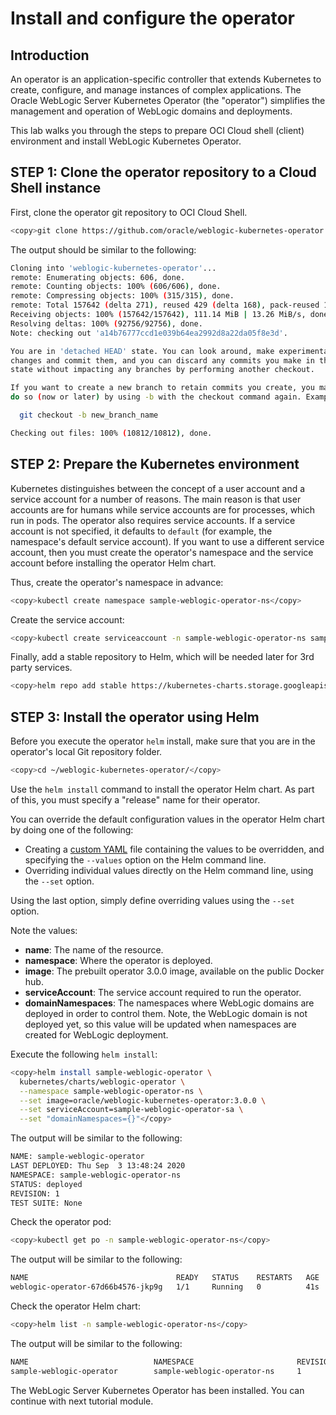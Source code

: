 # Install and configure the operator

## Introduction

An operator is an application-specific controller that extends Kubernetes to create, configure, and manage instances of complex applications. The Oracle WebLogic Server Kubernetes Operator (the "operator") simplifies the management and operation of WebLogic domains and deployments.

This lab walks you through the steps to prepare OCI Cloud shell (client) environment and install WebLogic Kubernetes Operator.

## **STEP 1**: Clone the operator repository to a Cloud Shell instance
First, clone the operator git repository to OCI Cloud Shell.
```bash
<copy>git clone https://github.com/oracle/weblogic-kubernetes-operator.git -b v3.0.0</copy>
```
The output should be similar to the following:
```bash
Cloning into 'weblogic-kubernetes-operator'...
remote: Enumerating objects: 606, done.
remote: Counting objects: 100% (606/606), done.
remote: Compressing objects: 100% (315/315), done.
remote: Total 157642 (delta 271), reused 429 (delta 168), pack-reused 157036
Receiving objects: 100% (157642/157642), 111.14 MiB | 13.26 MiB/s, done.
Resolving deltas: 100% (92756/92756), done.
Note: checking out 'a14b76777ccd1e039b64ea2992d8a22da05f8e3d'.

You are in 'detached HEAD' state. You can look around, make experimental
changes and commit them, and you can discard any commits you make in this
state without impacting any branches by performing another checkout.

If you want to create a new branch to retain commits you create, you may
do so (now or later) by using -b with the checkout command again. Example:

  git checkout -b new_branch_name

Checking out files: 100% (10812/10812), done.
```
## **STEP 2**: Prepare the Kubernetes environment
Kubernetes distinguishes between the concept of a user account and a service account for a number of reasons. The main reason is that user accounts are for humans while service accounts are for processes, which run in pods. The operator also requires service accounts.  If a service account is not specified, it defaults to `default` (for example, the namespace's default service account). If you want to use a different service account, then you must create the operator's namespace and the service account before installing the operator Helm chart.

Thus, create the operator's namespace in advance:
```bash
<copy>kubectl create namespace sample-weblogic-operator-ns</copy>
```
Create the service account:
```bash
<copy>kubectl create serviceaccount -n sample-weblogic-operator-ns sample-weblogic-operator-sa</copy>
```
Finally, add a stable repository to Helm, which will be needed later for 3rd party services.
```bash
<copy>helm repo add stable https://kubernetes-charts.storage.googleapis.com/</copy>
```
## **STEP 3**: Install the operator using Helm
Before you execute the operator `helm` install, make sure that you are in the operator's local Git repository folder.
```bash
<copy>cd ~/weblogic-kubernetes-operator/</copy>
```
Use the `helm install` command to install the operator Helm chart. As part of this, you must specify a "release" name for their operator.

You can override the default configuration values in the operator Helm chart by doing one of the following:

- Creating a [custom YAML](https://github.com/oracle/weblogic-kubernetes-operator/blob/v3.0.0/kubernetes/charts/weblogic-operator/values.yaml) file containing the values to be overridden, and specifying the `--values` option on the Helm command line.
- Overriding individual values directly on the Helm command line, using the `--set` option.

Using the last option, simply define overriding values using the `--set` option.

Note the values:

- **name**: The name of the resource.
- **namespace**: Where the operator is deployed.
- **image**: The prebuilt operator 3.0.0 image, available on the public Docker hub.
- **serviceAccount**: The service account required to run the operator.
- **domainNamespaces**: The namespaces where WebLogic domains are deployed in order to control them. Note, the WebLogic domain is not deployed yet, so this value will be updated when namespaces are created for WebLogic deployment.

Execute the following `helm install`:
```bash
<copy>helm install sample-weblogic-operator \
  kubernetes/charts/weblogic-operator \
  --namespace sample-weblogic-operator-ns \
  --set image=oracle/weblogic-kubernetes-operator:3.0.0 \
  --set serviceAccount=sample-weblogic-operator-sa \
  --set "domainNamespaces={}"</copy>
```
The output will be similar to the following:
```bash
NAME: sample-weblogic-operator
LAST DEPLOYED: Thu Sep  3 13:48:24 2020
NAMESPACE: sample-weblogic-operator-ns
STATUS: deployed
REVISION: 1
TEST SUITE: None
```
Check the operator pod:
```bash
<copy>kubectl get po -n sample-weblogic-operator-ns</copy>
```
The output will be similar to the following:
```bash
NAME                                 READY   STATUS    RESTARTS   AGE
weblogic-operator-67d66b4576-jkp9g   1/1     Running   0          41s
```
Check the operator Helm chart:
```bash
<copy>helm list -n sample-weblogic-operator-ns</copy>
```
The output will be similar to the following:
```bash
NAME                            NAMESPACE                       REVISION        UPDATED                                 STATUS          CHART                   APP VERSION
sample-weblogic-operator        sample-weblogic-operator-ns     1               2020-09-03 13:48:24.187689635 +0000 UTC deployed        weblogic-operator-3.0.0
```

The WebLogic Server Kubernetes Operator has been installed. You can continue with next tutorial module.
